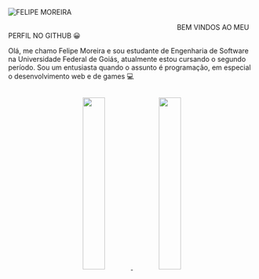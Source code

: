 

![FELIPE MOREIRA](https://user-images.githubusercontent.com/93204665/144315779-eceba104-4f91-47db-ab08-6bd67ac9b656.png)

⠀⠀⠀⠀⠀⠀⠀⠀⠀
⠀⠀⠀⠀⠀⠀⠀⠀⠀
⠀⠀⠀⠀⠀
⠀⠀⠀⠀⠀⠀⠀⠀⠀
 BEM VINDOS AO MEU PERFIL NO GITHUB 😀
						

Olá, me chamo Felipe Moreira e sou estudante de Engenharia de Software na Universidade Federal de Goiás,
atualmente estou cursando o segundo período. Sou um entusiasta quando o assunto é programação, em especial
o desenvolvimento web e de games 💻

##

<div align="center">
  <a href="https://github.com/soft-felipe">
  <img height="30%" src="https://github-readme-stats.vercel.app/api?username=soft-felipe&show_icons=true&theme=gruvbox&include_all_commits=true&count_private=true"/>
  <img height="30%" src="https://github-readme-stats.vercel.app/api/top-langs/?username=soft-felipe&layout=compact&langs_count=7&theme=gruvbox"/>
</div>
